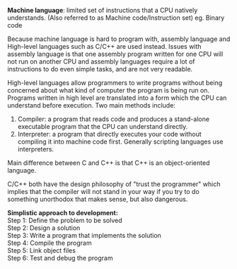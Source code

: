 **Machine language**: limited set of instructions that a CPU natively understands. (Also referred to as Machine code/Instruction set) 
eg. Binary code      

Because machine language is hard to program with, assembly language and High-level languages such as C/C++ are used instead. Issues with assembly language is that one assembly program written for one CPU will not run on another CPU and assembly languages require a lot of instructions to do even simple tasks, and are not very readable.      

High-level languages allow programmers to write programs without being concerned about what kind of computer the program is being run on. Programs written in high level are translated into a form which the CPU can understand before execution. Two main methods include:
  1. Compiler: a program that reads code and produces a stand-alone executable program that the CPU can understand directly.  
  2. Interpreter: a program that directly executes your code without compiling it into machine code first. Generally scripting languages use interpreters.    

Main difference between C and C++ is that C++ is an object-oriented language.    

C/C++ both have the design philosophy of "trust the programmer" which implies that the compiler will not stand in your way if you try to do something unorthodox that makes sense, but also dangerous.    

**Simplistic approach to development:**  
Step 1: Define the problem to be solved  
Step 2: Design a solution  
Step 3: Write a program that implements the solution  
Step 4: Compile the program  
Step 5: Link object files  
Step 6: Test and debug the program    

